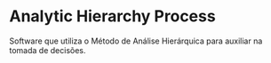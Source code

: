 # Analytic Hierarchy Process
Software que utiliza o Método de Análise Hierárquica para auxiliar na tomada de decisões.
